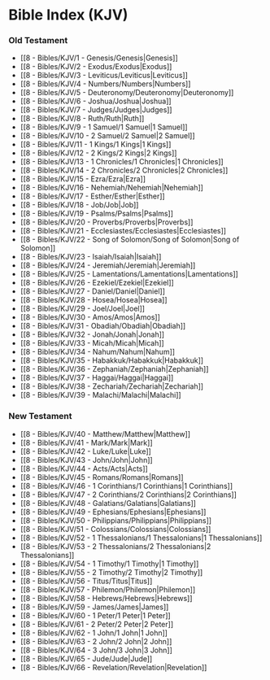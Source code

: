 # Bible Index (KJV)

### Old Testament
- [[8 - Bibles/KJV/1 - Genesis/Genesis|Genesis]]
- [[8 - Bibles/KJV/2 - Exodus/Exodus|Exodus]]
- [[8 - Bibles/KJV/3 - Leviticus/Leviticus|Leviticus]]
- [[8 - Bibles/KJV/4 - Numbers/Numbers|Numbers]]
- [[8 - Bibles/KJV/5 - Deuteronomy/Deuteronomy|Deuteronomy]]
- [[8 - Bibles/KJV/6 - Joshua/Joshua|Joshua]]
- [[8 - Bibles/KJV/7 - Judges/Judges|Judges]]
- [[8 - Bibles/KJV/8 - Ruth/Ruth|Ruth]]
- [[8 - Bibles/KJV/9 - 1 Samuel/1 Samuel|1 Samuel]]
- [[8 - Bibles/KJV/10 - 2 Samuel/2 Samuel|2 Samuel]]
- [[8 - Bibles/KJV/11 - 1 Kings/1 Kings|1 Kings]]
- [[8 - Bibles/KJV/12 - 2 Kings/2 Kings|2 Kings]]
- [[8 - Bibles/KJV/13 - 1 Chronicles/1 Chronicles|1 Chronicles]]
- [[8 - Bibles/KJV/14 - 2 Chronicles/2 Chronicles|2 Chronicles]]
- [[8 - Bibles/KJV/15 - Ezra/Ezra|Ezra]]
- [[8 - Bibles/KJV/16 - Nehemiah/Nehemiah|Nehemiah]]
- [[8 - Bibles/KJV/17 - Esther/Esther|Esther]]
- [[8 - Bibles/KJV/18 - Job/Job|Job]]
- [[8 - Bibles/KJV/19 - Psalms/Psalms|Psalms]]
- [[8 - Bibles/KJV/20 - Proverbs/Proverbs|Proverbs]]
- [[8 - Bibles/KJV/21 - Ecclesiastes/Ecclesiastes|Ecclesiastes]]
- [[8 - Bibles/KJV/22 - Song of Solomon/Song of Solomon|Song of Solomon]]
- [[8 - Bibles/KJV/23 - Isaiah/Isaiah|Isaiah]]
- [[8 - Bibles/KJV/24 - Jeremiah/Jeremiah|Jeremiah]]
- [[8 - Bibles/KJV/25 - Lamentations/Lamentations|Lamentations]]
- [[8 - Bibles/KJV/26 - Ezekiel/Ezekiel|Ezekiel]]
- [[8 - Bibles/KJV/27 - Daniel/Daniel|Daniel]]
- [[8 - Bibles/KJV/28 - Hosea/Hosea|Hosea]]
- [[8 - Bibles/KJV/29 - Joel/Joel|Joel]]
- [[8 - Bibles/KJV/30 - Amos/Amos|Amos]]
- [[8 - Bibles/KJV/31 - Obadiah/Obadiah|Obadiah]]
- [[8 - Bibles/KJV/32 - Jonah/Jonah|Jonah]]
- [[8 - Bibles/KJV/33 - Micah/Micah|Micah]]
- [[8 - Bibles/KJV/34 - Nahum/Nahum|Nahum]]
- [[8 - Bibles/KJV/35 - Habakkuk/Habakkuk|Habakkuk]]
- [[8 - Bibles/KJV/36 - Zephaniah/Zephaniah|Zephaniah]]
- [[8 - Bibles/KJV/37 - Haggai/Haggai|Haggai]]
- [[8 - Bibles/KJV/38 - Zechariah/Zechariah|Zechariah]]
- [[8 - Bibles/KJV/39 - Malachi/Malachi|Malachi]]

### New Testament
- [[8 - Bibles/KJV/40 - Matthew/Matthew|Matthew]]
- [[8 - Bibles/KJV/41 - Mark/Mark|Mark]]
- [[8 - Bibles/KJV/42 - Luke/Luke|Luke]]
- [[8 - Bibles/KJV/43 - John/John|John]]
- [[8 - Bibles/KJV/44 - Acts/Acts|Acts]]
- [[8 - Bibles/KJV/45 - Romans/Romans|Romans]]
- [[8 - Bibles/KJV/46 - 1 Corinthians/1 Corinthians|1 Corinthians]]
- [[8 - Bibles/KJV/47 - 2 Corinthians/2 Corinthians|2 Corinthians]]
- [[8 - Bibles/KJV/48 - Galatians/Galatians|Galatians]]
- [[8 - Bibles/KJV/49 - Ephesians/Ephesians|Ephesians]]
- [[8 - Bibles/KJV/50 - Philippians/Philippians|Philippians]]
- [[8 - Bibles/KJV/51 - Colossians/Colossians|Colossians]]
- [[8 - Bibles/KJV/52 - 1 Thessalonians/1 Thessalonians|1 Thessalonians]]
- [[8 - Bibles/KJV/53 - 2 Thessalonians/2 Thessalonians|2 Thessalonians]]
- [[8 - Bibles/KJV/54 - 1 Timothy/1 Timothy|1 Timothy]]
- [[8 - Bibles/KJV/55 - 2 Timothy/2 Timothy|2 Timothy]]
- [[8 - Bibles/KJV/56 - Titus/Titus|Titus]]
- [[8 - Bibles/KJV/57 - Philemon/Philemon|Philemon]]
- [[8 - Bibles/KJV/58 - Hebrews/Hebrews|Hebrews]]
- [[8 - Bibles/KJV/59 - James/James|James]]
- [[8 - Bibles/KJV/60 - 1 Peter/1 Peter|1 Peter]]
- [[8 - Bibles/KJV/61 - 2 Peter/2 Peter|2 Peter]]
- [[8 - Bibles/KJV/62 - 1 John/1 John|1 John]]
- [[8 - Bibles/KJV/63 - 2 John/2 John|2 John]]
- [[8 - Bibles/KJV/64 - 3 John/3 John|3 John]]
- [[8 - Bibles/KJV/65 - Jude/Jude|Jude]]
- [[8 - Bibles/KJV/66 - Revelation/Revelation|Revelation]]
